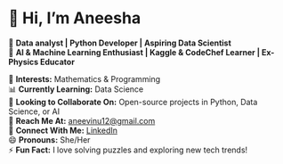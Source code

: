 # 👋 Hi, I’m Aneesha
💼 **Data analyst | Python Developer | Aspiring Data Scientist**  
🤖 **AI & Machine Learning Enthusiast | Kaggle & CodeChef Learner | Ex-Physics Educator**  

🔢 **Interests:** Mathematics & Programming  
📊 **Currently Learning:** Data Science  
🤝 **Looking to Collaborate On:** Open-source projects in Python, Data Science, or AI  
📩 **Reach Me At:** aneevinu12@gmail.com  
🔗 **Connect With Me:** [LinkedIn](https://www.linkedin.com/in/aneevinay/)  
😄 **Pronouns:** She/Her  
⚡ **Fun Fact:** I love solving puzzles and exploring new tech trends!  

<!---
aneevinay/aneevinay is a ✨ special ✨ repository because its `README.md` (this file) appears on your GitHub profile.
You can click the Preview link to take a look at your changes.
--->
